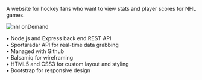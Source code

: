 A website for hockey fans who want to view stats and player scores for NHL games.

![nhl onDemand](http://s28.postimg.org/ucfkpg1jh/nhl_on_Demand.png)  

• Node.js and Express back end REST API  
• Sportsradar API for real-time data grabbing  
• Managed with Github  
• Balsamiq for wireframing  
• HTML5 and CSS3 for custom layout and styling  
• Bootstrap for responsive design